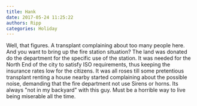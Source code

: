```yaml
---
title: Hank
date: 2017-05-24 11:25:22
authors: Ripp
categories: Holiday
---
```


 Well, that figures. A transplant complaining about too many people here. And you want to bring up the fire station situation? The land was donated do the department for the specific use of the station. It was needed for the North End of the city to satisfy ISO requirements, thus keeping the insurance rates low for the citizens. It was all roses till some pretentious transplant renting a house nearby started complaining about the possible noise, demanding that the fire department not use Sirens or horns. Its always "not in my backyard" with this guy. Must be a horrible way to live being miserable all the time.
